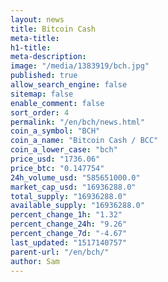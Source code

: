 ```yaml
---
layout: news
title: Bitcoin Cash
meta-title: 
h1-title: 
meta-description: 
image: "/media/1383919/bch.jpg"
published: true
allow_search_engine: false
sitemap: false
enable_comment: false
sort_order: 4
permalink: "/en/bch/news.html"
coin_a_symbol: "BCH"
coin_a_name: "Bitcoin Cash / BCC"
coin_a_lower_case: "bch"
price_usd: "1736.06"
price_btc: "0.147754"
24h_volume_usd: "585651000.0"
market_cap_usd: "16936288.0"
total_supply: "16936288.0"
available_supply: "16936288.0"
percent_change_1h: "1.32"
percent_change_24h: "9.26"
percent_change_7d: "-4.67"
last_updated: "1517140757"
parent-url: "/en/bch/"
author: Sam
---
```


